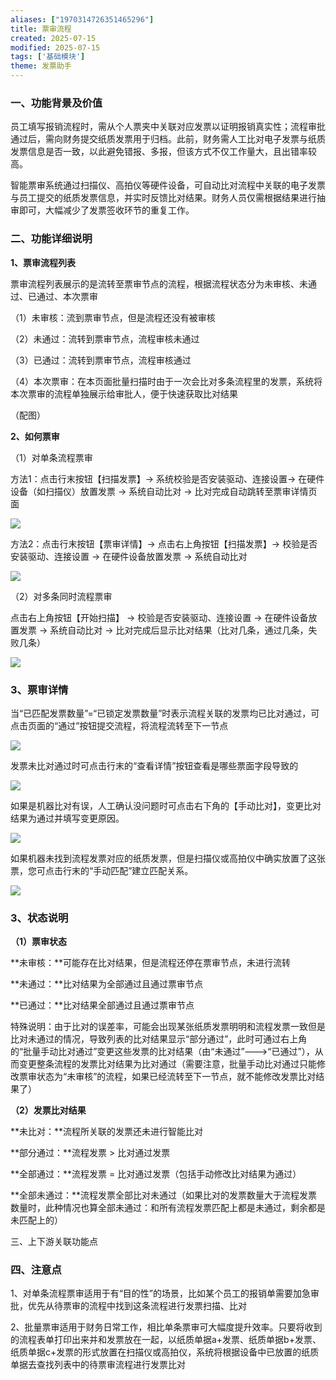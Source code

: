 ```yaml
---
aliases: ["1970314726351465296"]
title: 票审流程
created: 2025-07-15
modified: 2025-07-15
tags: ['基础模块']
theme: 发票助手
---
```


### 一、功能背景及价值

员工填写报销流程时，需从个人票夹中关联对应发票以证明报销真实性；流程审批通过后，需向财务提交纸质发票用于归档。此前，财务需人工比对电子发票与纸质发票信息是否一致，以此避免错报、多报，但该方式不仅工作量大，且出错率较高。

智能票审系统通过扫描仪、高拍仪等硬件设备，可自动比对流程中关联的电子发票与员工提交的纸质发票信息，并实时反馈比对结果。财务人员仅需根据结果进行抽审即可，大幅减少了发票签收环节的重复工作。

### 二、功能详细说明

**1、票审流程列表**

票审流程列表展示的是流转至票审节点的流程，根据流程状态分为未审核、未通过、已通过、本次票审

（1）未审核：流到票审节点，但是流程还没有被审核

（2）未通过：流转到票审节点，流程审核未通过

（3）已通过：流转到票审节点，流程审核通过

（4）本次票审：在本页面批量扫描时由于一次会比对多条流程里的发票，系统将本次票审的流程单独展示给审批人，便于快速获取比对结果

（配图）

**2、如何票审**

（1）对单条流程票审

方法1：点击行末按钮【扫描发票】-> 系统校验是否安装驱动、连接设置-> 在硬件设备（如扫描仪）放置发票 -> 系统自动比对 -> 比对完成自动跳转至票审详情页面

![](https://myhelpdoc.oss-cn-heyuan.aliyuncs.com/mdimages/4a796f8763668c1a80c6060b23234c3c.jpg)

方法2：点击行末按钮【票审详情】-> 点击右上角按钮【扫描发票】-> 校验是否安装驱动、连接设置 -> 在硬件设备放置发票 -> 系统自动比对

![](https://myhelpdoc.oss-cn-heyuan.aliyuncs.com/mdimages/8445faeb0a9fc3dfca4f167b31c88bb7.jpg)

（2）对多条同时流程票审

点击右上角按钮【开始扫描】 -> 校验是否安装驱动、连接设置 -> 在硬件设备放置发票 -> 系统自动比对 -> 比对完成后显示比对结果（比对几条，通过几条，失败几条）

![](https://myhelpdoc.oss-cn-heyuan.aliyuncs.com/mdimages/19f945b8f98891c172de951e7fd411b1.jpg)

### 3、票审详情

当“已匹配发票数量”=“已锁定发票数量”时表示流程关联的发票均已比对通过，可点击页面的“通过”按钮提交流程，将流程流转至下一节点

![](https://myhelpdoc.oss-cn-heyuan.aliyuncs.com/mdimages/56e08866619a9b30062acfdfc2b946da.jpg)

发票未比对通过时可点击行末的“查看详情”按钮查看是哪些票面字段导致的

![](https://myhelpdoc.oss-cn-heyuan.aliyuncs.com/mdimages/89c51cb5c0df00204ffee849237d4b87.jpg)

如果是机器比对有误，人工确认没问题时可点击右下角的【手动比对】，变更比对结果为通过并填写变更原因。

![](https://myhelpdoc.oss-cn-heyuan.aliyuncs.com/mdimages/abedd28986556dbf14cbbab8b224530a.jpg)

如果机器未找到流程发票对应的纸质发票，但是扫描仪或高拍仪中确实放置了这张票，您可点击行末的“手动匹配”建立匹配关系。

![](https://myhelpdoc.oss-cn-heyuan.aliyuncs.com/mdimages/61a8c3f60072e4747cd674992398675f.jpg)

### 3、状态说明

**（1）票审状态**

**未审核：**可能存在比对结果，但是流程还停在票审节点，未进行流转

**未通过：**比对结果为全部通过且通过票审节点

**已通过：**比对结果全部通过且通过票审节点

特殊说明：由于比对的误差率，可能会出现某张纸质发票明明和流程发票一致但是比对未通过的情况，导致列表的比对结果显示“部分通过”，此时可通过右上角的“批量手动比对通过”变更这些发票的比对结果（由“未通过”--->“已通过”），从而变更整条流程的发票比对结果为比对通过（需要注意，批量手动比对通过只能修改票审状态为“未审核”的流程，如果已经流转至下一节点，就不能修改发票比对结果了）

**（2）发票比对结果**

**未比对：**流程所关联的发票还未进行智能比对

**部分通过：**流程发票 > 比对通过发票

**全部通过：**流程发票 = 比对通过发票（包括手动修改比对结果为通过）

**全部未通过：**流程发票全部比对未通过（如果比对的发票数量大于流程发票数量时，此种情况也算全部未通过：和所有流程发票匹配上都是未通过，剩余都是未匹配上的）

三、上下游关联功能点

### 四、注意点

1、对单条流程票审适用于有“目的性”的场景，比如某个员工的报销单需要加急审批，优先从待票审的流程中找到这条流程进行发票扫描、比对

2、批量票审适用于财务日常工作，相比单条票审可大幅度提升效率。只要将收到的流程表单打印出来并和发票放在一起，以纸质单据a+发票、纸质单据b+发票、纸质单据c+发票的形式放置在扫描仪或高拍仪，系统将根据设备中已放置的纸质单据去查找列表中的待票审流程进行发票比对

